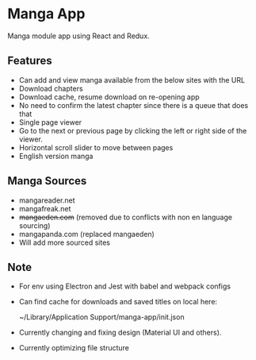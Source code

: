 # Manga App

Manga module app using React and Redux.

## Features

* Can add and view manga available from the below sites with the URL
* Download chapters
* Download cache, resume download on re-opening app
* No need to confirm the latest chapter since there is a queue that does that
* Single page viewer
* Go to the next or previous page by clicking the left or right side of the viewer.
* Horizontal scroll slider to move between pages
* English version manga

## Manga Sources

* mangareader.net
* mangafreak.net
* ~~mangaeden.com~~ (removed due to conflicts with non en language sourcing)
* mangapanda.com (replaced mangaeden)
* Will add more sourced sites

## Note

* For env using Electron and Jest with babel and webpack configs
* Can find cache for downloads and saved titles on local here:

    ~/Library/Application Support/manga-app/init.json

* Currently changing and fixing design (Material UI and others).
* Currently optimizing file structure
